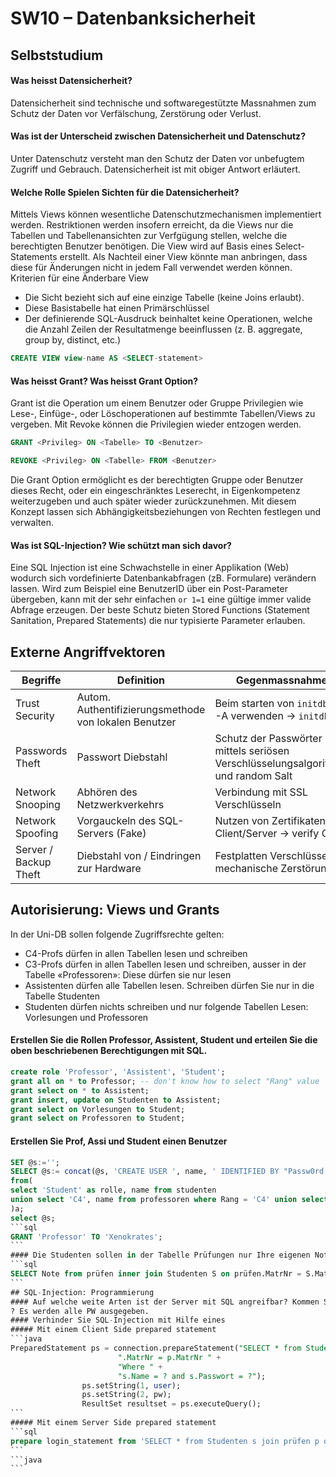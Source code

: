 # SW10 – Datenbanksicherheit
## Selbststudium
#### Was heisst Datensicherheit?
Datensicherheit sind technische und softwaregestützte Massnahmen zum Schutz der Daten vor Verfälschung, Zerstörung oder Verlust.
#### Was ist der Unterscheid zwischen Datensicherheit und Datenschutz?
Unter Datenschutz versteht man den Schutz der Daten vor unbefugtem Zugriff und Gebrauch. Datensicherheit ist mit obiger Antwort erläutert.
#### Welche Rolle Spielen Sichten für die Datensicherheit?
Mittels Views können wesentliche Datenschutzmechanismen implementiert werden. Restriktionen werden insofern erreicht, da die Views nur die Tabellen und Tabellenansichten zur Verfgügung stellen, welche die berechtigten Benutzer benötigen. Die View wird auf Basis eines Select-Statements erstellt. Als Nachteil einer View könnte man anbringen, dass diese für Änderungen nicht in jedem Fall verwendet werden können. Kriterien für eine Änderbare View
* Die Sicht bezieht sich auf eine einzige Tabelle (keine Joins erlaubt).
* Diese Basistabelle hat einen Primärschlüssel
* Der definierende SQL-Ausdruck beinhaltet keine Operationen, welche die Anzahl Zeilen der Resultatmenge beeinflussen (z. B. aggregate, group by, distinct, etc.)
```sql
CREATE VIEW view-name AS <SELECT-statement>
```
#### Was heisst Grant? Was heisst Grant Option?
Grant ist die Operation um einem Benutzer oder Gruppe Privilegien wie Lese-, Einfüge-, oder Löschoperationen auf bestimmte Tabellen/Views zu vergeben. Mit Revoke können die Privilegien wieder entzogen werden.
```sql
GRANT <Privileg> ON <Tabelle> TO <Benutzer>
```
```sql
REVOKE <Privileg> ON <Tabelle> FROM <Benutzer>
```
Die Grant Option ermöglicht es der berechtigten Gruppe oder Benutzer dieses Recht, oder ein eingeschränktes Leserecht, in Eigenkompetenz weiterzugeben und auch später wieder zurückzunehmen. Mit diesem Konzept lassen sich Abhängigkeitsbeziehungen von Rechten festlegen und verwalten.
#### Was ist SQL-Injection? Wie schützt man sich davor?
Eine SQL Injection ist eine Schwachstelle in einer Applikation (Web) wodurch sich vordefinierte Datenbankabfragen (zB. Formulare) verändern lassen. Wird zum Beispiel eine BenutzerID über ein Post-Parameter übergeben, kann mit der sehr einfachen `or 1=1` eine gültige immer valide Abfrage erzeugen. 
Der beste Schutz bieten Stored Functions (Statement Sanitation, Prepared Statements) die nur typisierte Parameter erlauben.
## Externe Angriffvektoren
| Begriffe        | Definition           | Gegenmassnahmen  |
| ------------- |-------------| -----|
| Trust Security | Autom. Authentifizierungsmethode von lokalen Benutzer | Beim starten von `initdb` Flag -A verwenden -> `initdb -A` |
| Passwords Theft | Passwort Diebstahl | Schutz der Passwörter mittels seriösen Verschlüsselungsalgorithmen und random Salt |
| Network Snooping | Abhören des Netzwerkverkehrs | Verbindung mit SSL Verschlüsseln |
| Network Spoofing | Vorgauckeln des SQL-Servers (Fake) | Nutzen von Zertifikaten auf Client/Server -> verify CA |
| Server / Backup Theft | Diebstahl von / Eindringen zur Hardware | Festplatten Verschlüsseln, mechanische Zerstörung |
## Autorisierung: Views und Grants
In der Uni-DB sollen folgende Zugriffsrechte gelten:
* C4-Profs dürfen in allen Tabellen lesen und schreiben
* C3-Profs dürfen in allen Tabellen lesen und schreiben, ausser in der Tabelle «Professoren»: Diese dürfen sie nur lesen
* Assistenten dürfen alle Tabellen lesen. Schreiben dürfen Sie nur in die Tabelle Studenten
* Studenten dürfen nichts schreiben und nur folgende Tabellen Lesen: Vorlesungen und Professoren
#### Erstellen Sie die Rollen Professor, Assistent, Student und erteilen Sie die oben beschriebenen Berechtigungen mit SQL.
```sql
create role 'Professor', 'Assistent', 'Student';
grant all on * to Professor; -- don't know how to select "Rang" value
grant select on * to Assistent;
grant insert, update on Studenten to Assistent;
grant select on Vorlesungen to Student;
grant select on Professoren to Student;
```
#### Erstellen Sie Prof, Assi und Student einen Benutzer
````sql
SET @s:='';
SELECT @s:= concat(@s, 'CREATE USER ', name, ' IDENTIFIED BY "Passw0rd!";\n') as c
from(
select 'Student' as rolle, name from studenten
union select 'C4', name from professoren where Rang = 'C4' union select 'C3', name from professoren where Rang = 'C3' union select 'Assistent', name from assistenten
)a;
select @s;
```sql
GRANT 'Professor' TO 'Xenokrates';
```
#### Die Studenten sollen in der Tabelle Prüfungen nur Ihre eigenen Noten sehen können. Programmieren Sie eine Lösung
```sql
SELECT Note from prüfen inner join Studenten S on prüfen.MatrNr = S.MatrNr where s.Name = user();
```
## SQL-Injection: Programmierung
#### Auf welche weite Arten ist der Server mit SQL angreifbar? Kommen Sie an die Passwörter ran?
? Es werden alle PW ausgegeben.
#### Verhinder Sie SQL-Injection mit Hilfe eines
##### Mit einem Client Side prepared statement
```java
PreparedStatement ps = connection.prepareStatement("SELECT * from Studenten s join prüfen p on s" +
                        ".MatrNr = p.MatrNr " +
                        "Where " +
                        "s.Name = ? and s.Passwort = ?");
                ps.setString(1, user);
                ps.setString(2, pw);
                ResultSet resultset = ps.executeQuery();
```
##### Mit einem Server Side prepared statement
```sql
prepare login_statement from 'SELECT * from Studenten s join prüfen p on s.MatrNr = p.MatrNr Where s.Name = ? and s.Passwort = ?';
```
```java
```


